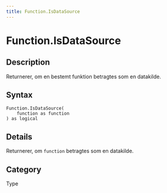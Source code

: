 ```yaml
---
title: Function.IsDataSource
---
```


# Function.IsDataSource


## Description

Returnerer, om en bestemt funktion betragtes som en datakilde.


## Syntax

```powerquery
Function.IsDataSource(
    function as function
) as logical
```


## Details

Returnerer, om <code>function</code> betragtes som en datakilde.



## Category
Type
